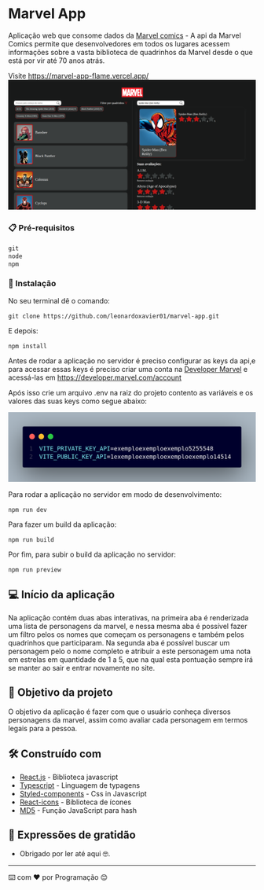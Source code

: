# Marvel App

Aplicação web que consome dados da [Marvel comics](https://developer.marvel.com/) - A api da Marvel Comics permite que desenvolvedores em todos os lugares acessem informações sobre a vasta biblioteca de quadrinhos da Marvel desde o que está por vir até 70 anos atrás.

Visite https://marvel-app-flame.vercel.app/
![print marvel app](./src/assets/images/doc/print-marvel-app-.png)

### 📋 Pré-requisitos

```
git
node
npm
```

### 🔧 Instalação

No seu terminal dê o comando:

```
git clone https://github.com/leonardoxavier01/marvel-app.git
```

E depois:

```
npm install
```

Antes de rodar a aplicação no servidor é preciso configurar as keys da api,e  para acessar essas keys é preciso criar uma conta na [Developer Marvel](https://developer.marvel.com) e acessá-las em https://developer.marvel.com/account

Após isso crie um arquivo .env na raiz do projeto contento as variáveis e os valores das suas keys como segue abaixo:

![file .env](./src/assets/images/doc/code-env.png)

Para rodar a aplicação no servidor em modo de desenvolvimento:

```
npm run dev
```

Para fazer um build da aplicação:

```
npm run build
```

Por fim, para subir o build da aplicação no servidor:

```
npm run preview
```

## 💻 Início da aplicação

Na aplicação contém duas abas interativas, na primeira aba é renderizada uma lista de personagens da marvel, e nessa mesma aba é possível fazer um filtro pelos os nomes que começam os personagens e também pelos quadrinhos que participaram. Na segunda aba é possível buscar um personagem pelo o nome completo e atribuir a este personagem uma nota em estrelas em quantidade de 1 a 5, que na qual esta pontuação sempre irá se manter ao sair e entrar novamente no site.

## 🎯 Objetivo da projeto

O objetivo da aplicação é fazer com que o usuário conheça diversos personagens da marvel, assim como avaliar cada personagem em termos legais para a pessoa.

## 🛠️ Construído com

- [React.js](https://reactjs.org/) - Biblioteca javascript
- [Typescript](https://www.typescriptlang.org/) - Linguagem de typagens
- [Styled-components](https://styled-components.com/) - Css in Javascript
- [React-icons](https://react-icons.github.io/react-icons/) - Biblioteca de ícones
- [MD5](https://github.com/pvorb/node-md5) - Função JavaScript para hash

## 🎁 Expressões de gratidão

- Obrigado por ler até aqui 🤓.

---

⌨️ com ❤️ por Programação 😊
